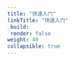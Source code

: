 ```yaml
---
title: "快速入门"
linkTitle: "快速入门"
_build:
 render: false 
weight: 40
collapsible: true
---
```

